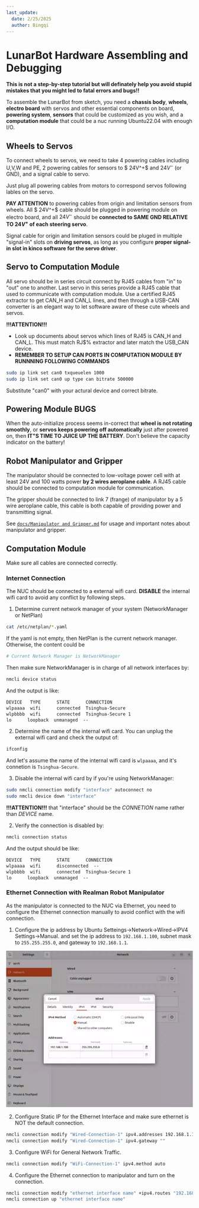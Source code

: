 ```yaml
---
last_update:
  date: 2/25/2025
  author: Bingqi
---
```


# LunarBot Hardware Assembling and Debugging

**This is not a step-by-step tutorial but will definately help you avoid stupid mistakes that you might led to fatal errors and bugs!!**

To assemble the LunarBot from sketch, you need a **chassis body**, **wheels**, **electro board** with servos and other essential components on board, **powering system**, **sensors** that could be customized as you wish, and a **computation module** that could be a nuc running Ubuntu22.04 with enough I/O.

## Wheels to Servos
To connect wheels to servos, we need to take 4 powering cables including U,V,W and PE, 2 powering cables for sensors to $ 24V^+$ and $24V^-$ (or GND), and a signal cable to servo.

Just plug all powering cables from motors to correspond servos following lables on the servo. 

**PAY ATTENTION** to powering cables from origin and limitation sensors from wheels. All $ 24V^+$ cable should be plugged in powering module on electro board, and all $24V^-$ should be **connected to SAME GND RELATIVE TO $24V^+$ of each steering servo**.

Signal cable for origin and limitation sensors could be pluged in multiple "signal-in" slots on **driving servos**, as long as you configure **proper signal-in slot in kinco software for the servo driver**. 

## Servo to Computation Module
All servo should be in series circuit connect by RJ45 cables from "in" to "out" one to another. Last servo in this series provide a RJ45 cable that used to communicate with computation module. Use a certified RJ45 extractor to get CAN_H and CAN_L lines, and then through a USB-CAN converter is an elegant way to let software aware of these cute wheels and servos.

**!!!ATTENTION!!!**

* Look up documents about servos which lines of RJ45 is CAN_H and CAN_L. This must match RJ$% extractor and later match the USB_CAN device.
* **REMEMBER TO SETUP CAN PORTS IN COMPUTATION MODULE BY RUNNNING FOLLOWING COMMANDS**
```bash
sudo ip link set can0 txqueuelen 1000
sudo ip link set can0 up type can bitrate 500000
```

Substitute "can0" with your actural device and correct bitrate.

## Powering Module BUGS

When the auto-initialize process seems in-correct that **wheel is not rotating smoothly**, or **servos keeps powering off automatically** just after powered on, then **IT"S TIME TO JUICE UP THE BATTERY**. Don't believe the capacity indicator on the battery!

## Robot Manipulator and Gripper

The manipulator should be connected to low-voltage power cell with at least 24V and 100 watts power **by 2 wires aeroplane cable**. A RJ45 cable should be connected to computation module for communication.

The gripper should be connected to link 7 (frange) of manipulator by a 5 wire aeroplane cable, this cable is both capable of providing power and transmitting signal.

See [`docs/Manipulator and Gripper.md`](./Manipulator%20and%20Gripper.md) for usage and important notes about manipulator and gripper.


## Computation Module

Make sure all cables are connected correctly.

### Internet Connection

The NUC should be connected to a external wifi card. **DISABLE** the internal wifi card to avoid any conflict by following steps.

1. Determine current network manager of your system (NetworkManager or NetPlan)
```bash
cat /etc/netplan/*.yaml
```
If the yaml is not empty, then NetPlan is the current network manager. Otherwise, the content could be
```yaml
# Current Network Manager is NetworkManager
```
Then make sure NetworkManager is in charge of all network interfaces by:
```bash
nmcli device status
```
And the output is like:
```
DEVICE   TYPE      STATE      CONNECTION
wlpaaaa  wifi      connected  Tsinghua-Secure
wlpbbbb  wifi      connected  Tsinghua-Secure 1
lo      loopback  unmanaged  --
```
2. Determine the name of the internal wifi card. You can unplug the external wifi card and check the output of:
```bash
ifconfig
```
And let's assume the name of the internal wifi card is `wlpaaaa`, and it's connetion is `Tsinghua-Secure`.

3. Disable the internal wifi card by if you're using NetworkManager:
```bash
sudo nmcli connection modify "interface" autoconnect no
sudo nmcli device down "interface"
```
**!!!ATTENTION!!!** that "interface" should be the *CONNETION* name rather than *DEVICE* name.

2. Verify the connection is disabled by:
```bash
nmcli connection status
```
And the output should be like:
```
DEVICE   TYPE      STATE      CONNECTION
wlpaaaa  wifi      disconnected  --
wlpbbbb  wifi      connected  Tsinghua-Secure 1
lo      loopback  unmanaged  --
```


### Ethernet Connection with Realman Robot Manipulator

As the manipulator is connected to the NUC via Ethernet, you need to configure the Ethernet connection manually to avoid conflict with the wifi connection. 

1. Configure the ip address by Ubuntu Setteings->Network->Wired->IPV4 Settings->Manual. and set the ip address to `192.168.1.100`, subnet mask to `255.255.255.0`, and gateway to `192.168.1.1`.

![image](../../static/img/rm_ipv4.png)

2. Configure Static IP for the Ethernet Interface and make sure ethernet is NOT the default connection.
```bash
nmcli connection modify "Wired-Connection-1" ipv4.addresses 192.168.1.100/24 ipv4.method manual
nmcli connection modify "Wired-Connection-1" ipv4.gateway ""
```

3. Configure WiFi for General Network Traffic.
```bash
nmcli connection modify "WiFi-Connection-1" ipv4.method auto
```

4. Configure the Ethernet connection to manipulator and turn on the connection.
```bash
nmcli connection modify "ethernet interface name" +ipv4.routes "192.168.1.0/24 192.168.1.1"
nmcli connection up "ethernet interface name" 
```
